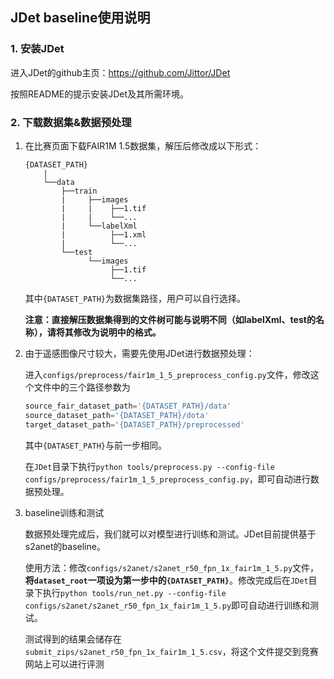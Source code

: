 ## JDet baseline使用说明

### 1. 安装JDet

进入JDet的github主页：https://github.com/Jittor/JDet

按照README的提示安装JDet及其所需环境。

### 2. 下载数据集&数据预处理

1. 在比赛页面下载FAIR1M 1.5数据集，解压后修改成以下形式：

    ```
    {DATASET_PATH}
        |
        └──data 
            ├──train
            |     ├──images
            |     |    ├──1.tif
            |     |    └──...
            |     └──labelXml
            |          ├──1.xml
            |          └──...
            └──test
                  └──images
                       ├──1.tif
                       └──...
    ```

    其中`{DATASET_PATH}`为数据集路径，用户可以自行选择。

    **注意：直接解压数据集得到的文件树可能与说明不同（如labelXml、test的名称），请将其修改为说明中的格式。**

2. 由于遥感图像尺寸较大，需要先使用JDet进行数据预处理：

    进入`configs/preprocess/fair1m_1_5_preprocess_config.py`文件，修改这个文件中的三个路径参数为

    ```python
    source_fair_dataset_path='{DATASET_PATH}/data'
    source_dataset_path='{DATASET_PATH}/dota'
    target_dataset_path='{DATASET_PATH}/preprocessed'
    ```

    其中`{DATASET_PATH}`与前一步相同。

    在`JDet`目录下执行`python tools/preprocess.py --config-file configs/preprocess/fair1m_1_5_preprocess_config.py`，即可自动进行数据预处理。

3. baseline训练和测试

    数据预处理完成后，我们就可以对模型进行训练和测试。JDet目前提供基于s2anet的baseline。

    使用方法：修改`configs/s2anet/s2anet_r50_fpn_1x_fair1m_1_5.py`文件，**将`dataset_root`一项设为第一步中的`{DATASET_PATH}`**。修改完成后在`JDet`目录下执行`python tools/run_net.py --config-file configs/s2anet/s2anet_r50_fpn_1x_fair1m_1_5.py`即可自动进行训练和测试。

    测试得到的结果会储存在`submit_zips/s2anet_r50_fpn_1x_fair1m_1_5.csv`，将这个文件提交到竞赛网站上可以进行评测

